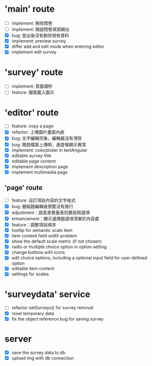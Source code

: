 # 'main' route
- [ ] implement: 刪除問卷
- [ ] implement: 開啟問卷填寫網址
- [x] bug: 登出後沒有刪除現有資料
- [x] implement: preview survey
- [x] differ add and edit mode when entering editor
- [x] implement edit survey

# 'survey' route
- [ ] implement: 頁面讀秒
- [ ] feature: 檔案載入圖示

# 'editor' route
- [ ] feature: copy a page
- [x] refactor: 上傳圖片畫面內嵌
- [x] bug: 文字編輯完後，編輯器沒有清除
- [x] bug: 開啟檔案上傳時，進度條顯示異常
- [x] implement: colorpicker in textAngular
- [x] editable survey title
- [x] editable page content
- [x] implement description page
- [x] implement multimedia page

## 'page' route
- [ ] feature: 自訂項目內容的文字格式
- [x] bug: 題組題編輯後預覽沒有換行
- [x] adjustment：語意差異量表的題目與選項
- [x] enhancement：顯示選擇題選項清單於內容處
- [x] feature：調整項目順序
- [x] tooltip for semantic scale item
- [x] item content field width problem
- [x] show the default scale metric (if not chosen)
- [x] radio or multiple choice option in option setting
- [x] change buttons with icons
- [x] edit choice options, including a optional input field for user-defined option
- [x] editable item content
- [x] settings for scales

# 'surveydata' service
- [ ] refactor setSurveys() for survey removal
- [x] reset temporary data
- [x] fix the object reference bug for saving survey

# server
- [x] save the survey data to db
- [x] upload img with db connection
